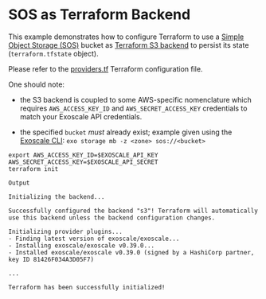 # SOS as Terraform Backend

This example demonstrates how to configure Terraform to use a
[Simple Object Storage (SOS)](https://community.exoscale.com/documentation/storage/) bucket
as [Terraform S3 backend](https://www.terraform.io/docs/backends/types/s3.html)
to persist its state (`terraform.tfstate` object).

Please refer to the [providers.tf](./providers.tf) Terraform configuration file.

One should note:

* the S3 backend is coupled to some AWS-specific nomenclature which requires
  `AWS_ACCESS_KEY_ID` and `AWS_SECRET_ACCESS_KEY` credentials to match your
  Exoscale API credentials.

* the specified `bucket` _must_ already exist; example given using the
  [Exoscale CLI](https://github.com/exoscale/cli/):
  `exo storage mb -z <zone> sos://<bucket>`

```console
export AWS_ACCESS_KEY_ID=$EXOSCALE_API_KEY AWS_SECRET_ACCESS_KEY=$EXOSCALE_API_SECRET
terraform init

Output

Initializing the backend...

Successfully configured the backend "s3"! Terraform will automatically
use this backend unless the backend configuration changes.

Initializing provider plugins...
- Finding latest version of exoscale/exoscale...
- Installing exoscale/exoscale v0.39.0...
- Installed exoscale/exoscale v0.39.0 (signed by a HashiCorp partner, key ID 81426F034A3D05F7)

...

Terraform has been successfully initialized!
```

